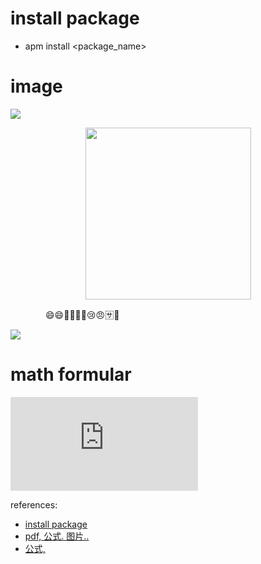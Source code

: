# install package
- apm install <package_name>

# image
![](https://encrypted-tbn0.gstatic.com/images?q=tbn:ANd9GcRJxIjR-69hCNXKPCUduiO-QnRkgTVL1bInCap8b3GwTXVSN2CsxQ)

<div align="center"><img width="265" height="275" src="https://encrypted-tbn0.gstatic.com/images?q=tbn:ANd9GcRJxIjR-69hCNXKPCUduiO-QnRkgTVL1bInCap8b3GwTXVSN2CsxQ"/></div>

&emsp;&emsp;&emsp;&emsp;:smile::smile::man::woman::car::apple::cry::angry::sa::taxi:

![](https://note.youdao.com/yws/public/resource/0d3e3c89afcb4f6e6f1e739df77e6b94/xmlnote/WEBRESOURCE2b2902305cae37670824db79c719b59d/22398)

# math formular
![](https://latex.codecogs.com/gif.latex?%24%24x%3D%5Cfrac%7B-b%5Cpm%5Csqrt%7Bb%5E2-4ac%7D%7D%7B2a%7D%24%24)

references:
- [install package](https://www.jianshu.com/p/c24703adbebe)
- [pdf, 公式. 图片..](https://www.cnblogs.com/fanzhidongyzby/p/6637084.html)
- [公式,](https://mazhuang.org/2017/09/01/markdown-odd-skills/)
